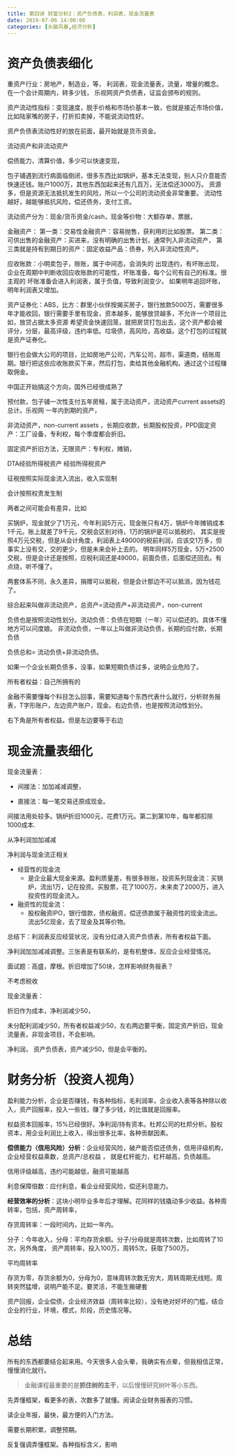 ```yaml
---
title: 第四讲 财富分析2：资产负债表，利润表，现金流量表
date: 2019-07-06 14:00:00
categories: [头脑风暴,经济分析]
---
```




# 资产负债表细化 

重资产行业：房地产，制造业，等，
利润表，现金流量表，流量，增量的概念。在一个会计周期内，转多少钱，
乐视网资产负债表，证监会颁布的规则。

资产流动性指标：变现速度，脱手价格和市场价基本一致，也就是接近市场价值，
比如陆家嘴的房子，打折扣卖掉，不能说流动性好。

资产负债表流动性好的放在前面，最开始就是货币资金。

流动资产和非流动资产

偿债能力，清算价值，多少可以快速变现，

包子铺遇到流行病面临倒闭，很多东西比如锅炉，基本无法变现，别人只介意能否快速还钱。账户1000万，其他东西加起来还有几百万，无法偿还3000万。
资源多，但是资源无法抵抗发生的风险，所以一个公司的流动资金非常重要。
流动性越好，越能够抵抗风险，偿还债务，支付工资。

流动资产分为：现金/货币资金/cash，现金等价物：大额存单，票据，

金融资产：
第一类：交易性金融资产：容易抛售，获利用的比如股票。
第二类：可供出售的金融资产：买进来，没有明确的出售计划，通常列入非流动资产，
第三类就是持有到期日的资产：固定收益产品：债券，列入非流动性资产。

 

应收账款：小明卖包子，赊账，属于中间态，会消失的
出现违约，有坏账出现，企业在周期中判断收回应收账款的可能性，坏账准备，每个公司有自己的标准。很主观的
坏账准备会进入利润表，属于负值，导致利润变少。
如果明年追回坏账，明年利润表又增加。

 

资产证券化：ABS，比方：群里小伙伴按揭买房子，银行放款5000万，需要很多年才能收回，银行需要手里有现金，资本越多，能够放贷越多，不允许一个项目比如，放贷占据太多资源
希望资金快速回笼，就把房贷打包出去，这个资产都会被评分，分层，最高评级，违约率低。垃圾债，高风险，高收益。这个打包的过程就是资产证券化。

银行也会做大公司的项目，比如房地产公司，汽车公司，超市，渠道商，结账周期。银行把这些应收账款买下来，然后打包，卖给其他金融机构。通过这个过程赚取佣金。

中国正开始搞这个方向，国外已经很成熟了

预付款，包子铺一次性支付五年房租，属于流动资产，流动资产current assets的总计。乐视网
一年内到期的资产，

非流动资产，non-current assets ，长期应收款，长期股权投资，PPD固定资产：工厂设备，专利权，每个季度都会折旧。

固定资产折旧方法，无限资产：专利权，摊销，

DTA经验所得税资产
经验所得税资产

 

征税按照实际现金流入流出，收入实现制

会计按照权责发生制

两者之间可能会有差异，比如

买锅炉，现金就少了1万元，今年利润5万元，现金账只有4万，锅炉今年摊销成本1千元。账上就差了9千元，交税会区别对待，1万的锅炉是可以抵税的，
其实是按照4万元交税，但是从会计角度，利润表上49000的税前利润，应该交1万多，但事实上没有交，交的更少，但是未来会补上去的。
明年同样5万现金，5万+2500交税，但是会计还是按照，应税利润还是49000，前面负债，后面偿还回去。有点绕，听不懂了。

两套体系不同，永久差异，捐赠可以抵税，但是会计那边不可以抵消，因为钱花了。

综合起来叫做非流动资产，总资产=流动资产+非流动资产，non-current



负债也是按照流动性划分。流动负债：负债在短期（一年）可以偿还的。具体不懂地方可以问度娘。
非流动负债，一年以上叫做非流动负债，长期的应付款，长期负债

负债总和= 流动负债+非流动负债。

如果一个企业长期负债多，没事，如果短期负债过多，说明企业危险了。

 

所有者权益：自己所拥有的

金融不需要懂每个科目怎么回事，需要知道每个东西代表什么就行，分析财务报表，T字形账户，左边资产账户，现金。右边负债，也是按照流动性划分。

右下角是所有者权益。但是左边要等于右边

 # 现金流量表细化

现金流量表：

- 间接法：加加减减调整，

- 直接法：每一笔交易还原成现金。

间接法用处较多。锅炉折旧1000元，花费1万元。第二到第10年，每年都扣除1000成本.

从净利润加加减减

净利润与现金流正相关

- 经营性的现金流
  - 是企业最大现金来源。盈利质量差，有很多赊账，投资系列现金流：买锅炉，流出1万，记在投资。买股票，花了1000万，未来卖了2000万，进入投资性的现金流入。
- 融资性的现金流：
  - 股权融资IPO，银行借款，债权融资，偿还债款属于融资性的现金流出。流出5亿现金，去了现金及其等价物。

总结下：利润表反应经营状况，没有分红进入资产负债表，所有者权益下面。

净利润加加减减调整。三张表是有联系的，是有机整体，反应企业经营情况。



面试题：高盛，摩根。折旧增加了50块，怎样影响财务报表？

不考虑税收

现金流量表：

折旧作为成本，净利润减少50，

未分配利润减少50，所有者权益减少50，左右两边要平衡，固定资产折旧，现金流量表，非现金项目，不会影响。

净利润， 资产负债表，资产减少50，但是会平衡的。

 # 财务分析（投资人视角）

盈利能力分析，企业是否赚钱，有各种指标，毛利润率，企业收入表等各种除以收入，资产回报率，投入一些钱，赚了多少钱，的比值就是回报率。

权益资本回报率，15%已经很好。净利润/持有资本。杜邦公司的杜邦分析。股权资本，用企业利润比上收入，得出很多比率，各种贡献因素。

**偿债能力（信用风险）分析**：企业经营风险，破产能否偿还债务，信用评级机构，企业经营权益乘数，总资产/总权益 ， 就是杠杆能力，杠杆越高，负债越高。

信用评级越高，违约可能越低，融资可能越高

利息保障倍数：应付利息，看企业经营风险，偿还利息能力。

**经营效率的分析**：这块小明毕业多年后才理解。花同样的钱撬动多少收益。各种周转率，包括，资产周转率，

存货周转率：一段时间内，比如一年内。

分子：今年收入，分母：平均存货余额。分子/分母就是周转次数，比如周转了10次，另外角度，
资产周转率，投入100万，周转5次，获取了500万。

平均周转率

存货为零，存货余额为0，分母为0，意味周转次数无穷大，周转周期无线短。周转突然猛增，说明产能不足。要灵活，不能生搬硬套 

资产回报，企业偿债，企业经济效益（周转率比较），没有绝对好坏的门槛，结合企业的行业，环境，模式，阶段，历史情况等。

 # 总结

所有的东西都要结合起来用。今天很多人会头晕，我确实有点晕，但我相信正常，慢慢消化就行。

> 金融课程最重要的是**抓住树的主干**，以后慢慢研究树叶等小东西。

先弄懂框架，看更多的表，次数多了就懂。阅读企业财务报表的习惯。

读企业年报，最快，最方便的入门方法。

需要长期积累，调整预期。

反复强调弄懂框架。各种指标含义，影响